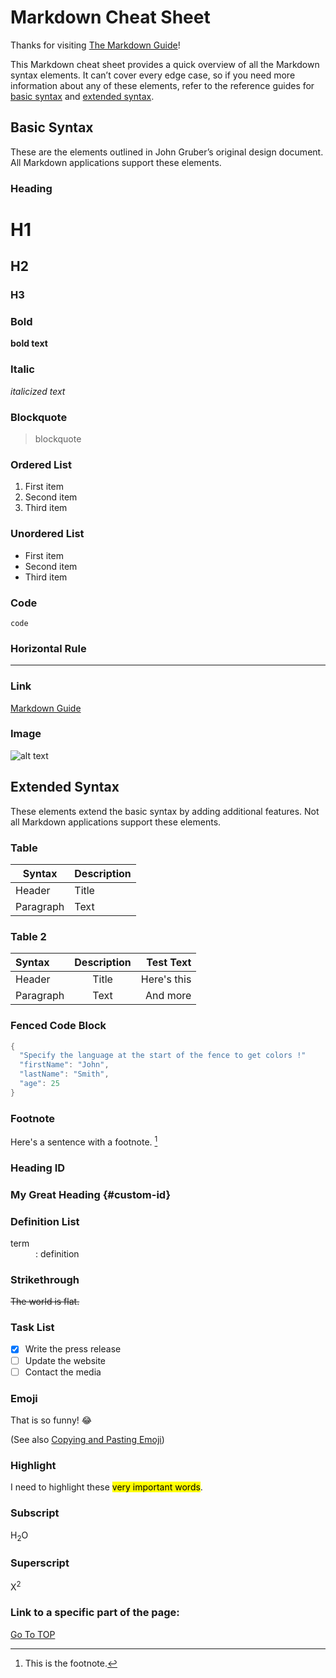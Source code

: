 # Markdown Cheat Sheet

Thanks for visiting [The Markdown Guide](https://www.markdownguide.org)!

This Markdown cheat sheet provides a quick overview of all the Markdown syntax elements. It can’t cover every edge case, so if you need more information about any of these elements, refer to the reference guides for [basic syntax](https://www.markdownguide.org/basic-syntax) and [extended syntax](https://www.markdownguide.org/extended-syntax).

## Basic Syntax

These are the elements outlined in John Gruber’s original design document. All Markdown applications support these elements.

### Heading

# H1
## H2
### H3

### Bold

**bold text**

### Italic

*italicized text*

### Blockquote

> blockquote

### Ordered List

1. First item
2. Second item
3. Third item

### Unordered List

- First item
- Second item
- Third item

### Code

`code`

### Horizontal Rule

---

### Link

[Markdown Guide](https://www.markdownguide.org)

### Image

![alt text](https://www.markdownguide.org/assets/images/tux.png)

## Extended Syntax

These elements extend the basic syntax by adding additional features. Not all Markdown applications support these elements.

### Table

| Syntax | Description |
| ----------- | ----------- |
| Header | Title |
| Paragraph | Text |

### Table 2

| Syntax      | Description | Test Text     |
| :---        |    :----:   |          ---: |
| Header      | Title       | Here's this   |
| Paragraph   | Text        | And more      |

### Fenced Code Block

```cpp
{
  "Specify the language at the start of the fence to get colors !"
  "firstName": "John",
  "lastName": "Smith",
  "age": 25
}
```

### Footnote

Here's a sentence with a footnote. [^1]

[^1]: This is the footnote.

### Heading ID

### My Great Heading {#custom-id}

### Definition List

<dt>term</dt>
<dd>: definition</dd>

### Strikethrough

~~The world is flat.~~

### Task List

- [x] Write the press release
- [ ] Update the website
- [ ] Contact the media

### Emoji

That is so funny! :joy:

(See also [Copying and Pasting Emoji](https://www.markdownguide.org/extended-syntax/#copying-and-pasting-emoji))

### Highlight

I need to highlight these <mark>very important words</mark>.

### Subscript

H<sub>2</sub>O

### Superscript

X<sup>2</sup>

### Link to a specific part of the page:

[Go To TOP](#TOP)
